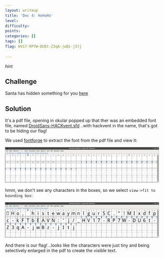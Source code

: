 ```yaml
---
layout: writeup
title: 'Dec 4: HoHoHo'
level:
difficulty:
points:
categories: []
tags: []
flag: HV17-RP7W-DU6t-Z3qA-jwBz-jItj

---
```

*hint*

## Challenge

Santa has hidden something for you
[here](writeupfiles/HoHoHo_medium.pdf)

## Solution

It's a pdf file, opening in okular popped up that ther was an embedded
font file, named [DroidSans-HACKvent.sfd](DroidSans-HACKvent.sfd) ..with
hackvent in the name, that's got to be hiding our flag!

We used [fontforge][1] to extract the font from the pdf file and view
it:

![](writeupfiles/dec4-fontforge-before.png)

hmm, we don't see any characters in the boxes, so we select `view->fit
to bounding box`:

![](writeupfiles/dec4-fontforge.png)

And there is our flag! ..looks like the characters were just tiny and
being selectively enlarged in the pdf to create the visible text.



[1]: https://fontforge.github.io/overview.html
